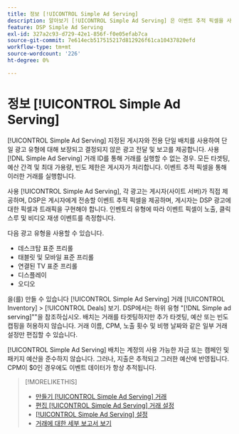 ```yaml
---
title: 정보 [!UICONTROL Simple Ad Serving]
description: 알아보기 [!UICONTROL Simple Ad Serving] 은 이벤트 추적 픽셀을 사용합니다.
feature: DSP Simple Ad Serving
exl-id: 327a2c93-d729-42e1-856f-f0e05efab7ca
source-git-commit: 7e614ecb517515217d812926f61ca10437820efd
workflow-type: tm+mt
source-wordcount: '226'
ht-degree: 0%

---
```


# 정보 [!UICONTROL Simple Ad Serving]

[!UICONTROL Simple Ad Serving] 지정된 게시자와 전용 단일 배치를 사용하여 단일 광고 유형에 대해 보장되고 결정되지 않은 광고 전달 및 보고를 제공합니다. 사용 [!DNL Simple Ad Serving] 거래 ID를 통해 거래를 실행할 수 없는 경우. 모든 타겟팅, 예산 간격 및 최대 가용량, 빈도 제한은 게시자가 처리합니다. 이벤트 추적 픽셀을 통해 이러한 거래를 실행합니다.

사용 [!UICONTROL Simple Ad Serving], 각 광고는 게시자(사이트 서버)가 직접 제공하며, DSP은 게시자에게 전송할 이벤트 추적 픽셀을 제공하며, 게시자는 DSP 광고에 대한 픽셀과 트래픽을 구현해야 합니다. 인벤토리 유형에 따라 이벤트 픽셀이 노출, 클릭스루 및 비디오 재생 이벤트를 측정합니다.

다음 광고 유형을 사용할 수 있습니다.

* 데스크탑 표준 프리롤
* 태블릿 및 모바일 표준 프리롤
* 연결된 TV 표준 프리롤
* 디스플레이
* 오디오

을(를) 만들 수 있습니다 [!UICONTROL Simple Ad Serving] 거래 [!UICONTROL Inventory] > [!UICONTROL Deals] 보기. DSP에서는 하위 유형 &quot;[!DNL Simple ad serving]&quot;&quot;을 참조하십시오. 배치는 거래를 타겟팅하지만 추가 타겟팅, 예산 또는 빈도 캡핑을 허용하지 않습니다. 거래 이름, CPM, 노출 횟수 및 비행 날짜와 같은 일부 거래 설정만 편집할 수 있습니다.<!-- If you need multiple tracking tags for a [!UICONTROL Simple Ad Serving] deal, create a duplicate deal. -->

[!UICONTROL Simple Ad Serving] 배치는 계정의 사용 가능한 자금 또는 캠페인 및 패키지 예산을 준수하지 않습니다. 그러나, 지출은 추적되고 그러한 예산에 반영됩니다. CPM이 $0인 경우에도 이벤트 데이터가 항상 추적됩니다.

>[!MORELIKETHIS]
>
>* [만들기 [!UICONTROL Simple Ad Serving] 거래](simple-deal-create.md)
>* [편집 [!UICONTROL Simple Ad Serving] 거래 설정](simple-deal-edit.md)
>* [[!UICONTROL Simple Ad Serving] 설정](simple-deal-settings.md)
>* [거래에 대한 세부 보고서 보기](/help/dsp/inventory/deal-view-report.md)


<!-- add back when reimplemented:
>* [View Event-Tracking Pixels for a [!UICONTROL Simple Ad Serving] Deal](simple-deal-show-pixels.md)
-->
